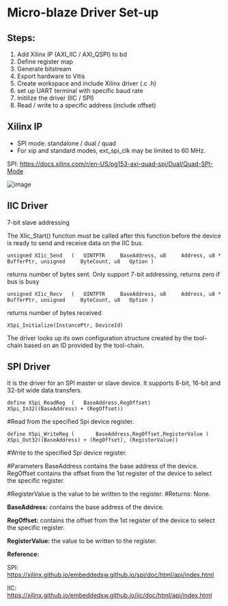 # Micro-blaze Driver Set-up
## Steps:
  1. Add Xilinx IP (AXI_IIC / AXI_QSPI) to bd
  2. Define register map 
  3. Generate bitstream 
  4. Export hardware to Vitis
  5. Create workspace and include Xilinx driver (.c .h)
  6. set up UART terminal with specific baud rate 
  7. Initilize the driver (IIC / SPI)
  8. Read / write to a specific address (include offset)

## Xilinx IP
- SPI mode: standalone / dual / quad 
- For xip and standard modes, ext_spi_clk may be limited to 60 MHz.

SPI: https://docs.xilinx.com/r/en-US/pg153-axi-quad-spi/Dual/Quad-SPI-Mode

![image](https://user-images.githubusercontent.com/42010432/205732836-8a5c5b40-5160-4124-ae43-36b2feeb923d.png)

## IIC Driver
7-bit slave addressing 

The XIic_Start() function must be called after this function before the device is ready to send and receive data on the IIC bus.


```unsigned XIic_Send	(	UINTPTR 	BaseAddress, u8 	Address, u8 * 	BufferPtr, unsigned 	ByteCount, u8 	Option )```

returns number of bytes sent. Only support 7-bit addressing, returns zero if bus is busy  

```unsigned XIic_Recv	(	UINTPTR 	BaseAddress, u8 	Address, u8 * 	BufferPtr, unsigned 	ByteCount, u8 	Option )```	

returns number of bytes received 

```XSpi_Initialize(InstancePtr, DeviceId) ``` 

The driver looks up its own configuration structure created by the tool-chain based on an ID provided by the tool-chain.


## SPI Driver 
 It is the driver for an SPI master or slave device. It supports 8-bit, 16-bit and 32-bit wide data transfers.


```define XSpi_ReadReg	(	BaseAddress,RegOffset)		   XSpi_In32((BaseAddress) + (RegOffset))```

#Read from the specified Spi device register.

```define XSpi_WriteReg	(	 	BaseAddress,RegOffset,RegisterValue )		XSpi_Out32((BaseAddress) + (RegOffset), (RegisterValue))```

#Write to the specified Spi device register.

#Parameters
  BaseAddress	contains the base address of the device.
  RegOffset	contains the offset from the 1st register of the device to select the specific register.

#RegisterValue	is the value to be written to the register.
#Returns: None.

**BaseAddress:**	contains the base address of the device.

**RegOffset:**	contains the offset from the 1st register of the device to select the specific register.

**RegisterValue:** the value to be written to the register.



**Reference:**

SPI:
https://xilinx.github.io/embeddedsw.github.io/spi/doc/html/api/index.html


IIC: 
https://xilinx.github.io/embeddedsw.github.io/iic/doc/html/api/index.html


